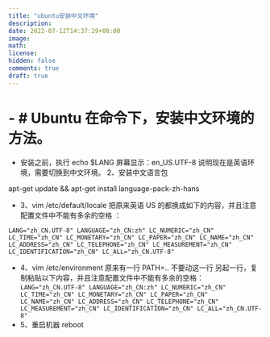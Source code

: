 ```yaml
---
title: "ubuntu安装中文环境"
description: 
date: 2022-07-12T14:37:29+08:00
image: 
math: 
license: 
hidden: false
comments: true
draft: true
---
```


# - # Ubuntu 在命令下，安装中文环境的方法。
- 安装之前，执行 echo $LANG 
屏幕显示：en_US.UTF-8 
说明现在是英语环境，需要切换到中文环境。
2、安装中文语言包

apt-get update && apt-get install language-pack-zh-hans
- 3、vim /etc/default/locale 
把原来英语 US 的都换成如下的内容，并且注意配置文件中不能有多余的空格 ：

`LANG="zh_CN.UTF-8"
LANGUAGE="zh_CN:zh"
LC_NUMERIC="zh_CN"
LC_TIME="zh_CN"
LC_MONETARY="zh_CN"
LC_PAPER="zh_CN"
LC_NAME="zh_CN"
LC_ADDRESS="zh_CN"
LC_TELEPHONE="zh_CN"
LC_MEASUREMENT="zh_CN"
LC_IDENTIFICATION="zh_CN"
LC_ALL="zh_CN.UTF-8"`
- 4、vim /etc/environment 
原来有一行 PATH=.. 不要动这一行 
另起一行，复制粘贴以下内容，并且注意配置文件中不能有多余的空格：
`LANG="zh_CN.UTF-8"
LANGUAGE="zh_CN:zh"
LC_NUMERIC="zh_CN"
LC_TIME="zh_CN"
LC_MONETARY="zh_CN"
LC_PAPER="zh_CN"
LC_NAME="zh_CN"
LC_ADDRESS="zh_CN"
LC_TELEPHONE="zh_CN"
LC_MEASUREMENT="zh_CN"
LC_IDENTIFICATION="zh_CN"
LC_ALL="zh_CN.UTF-8"`
- 5、重启机器 
reboot